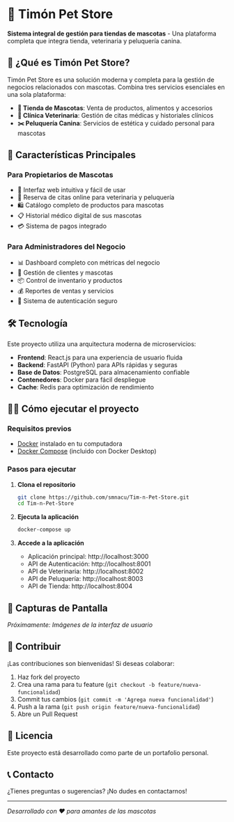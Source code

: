 # 🐾 Timón Pet Store

**Sistema integral de gestión para tiendas de mascotas** - Una plataforma completa que integra tienda, veterinaria y peluquería canina.

## 🌟 ¿Qué es Timón Pet Store?

Timón Pet Store es una solución moderna y completa para la gestión de negocios relacionados con mascotas. Combina tres servicios esenciales en una sola plataforma:

- **🛒 Tienda de Mascotas**: Venta de productos, alimentos y accesorios
- **🏥 Clínica Veterinaria**: Gestión de citas médicas y historiales clínicos
- **✂️ Peluquería Canina**: Servicios de estética y cuidado personal para mascotas

## 🚀 Características Principales

### Para Propietarios de Mascotas
- 📱 Interfaz web intuitiva y fácil de usar
- 📅 Reserva de citas online para veterinaria y peluquería
- 🛍️ Catálogo completo de productos para mascotas
- 📋 Historial médico digital de sus mascotas
- 💳 Sistema de pagos integrado

### Para Administradores del Negocio
- 📊 Dashboard completo con métricas del negocio
- 👥 Gestión de clientes y mascotas
- 📦 Control de inventario y productos
- 💰 Reportes de ventas y servicios
- 🔐 Sistema de autenticación seguro

## 🛠️ Tecnología

Este proyecto utiliza una arquitectura moderna de microservicios:

- **Frontend**: React.js para una experiencia de usuario fluida
- **Backend**: FastAPI (Python) para APIs rápidas y seguras
- **Base de Datos**: PostgreSQL para almacenamiento confiable
- **Contenedores**: Docker para fácil despliegue
- **Cache**: Redis para optimización de rendimiento

## 🏃‍♂️ Cómo ejecutar el proyecto

### Requisitos previos
- [Docker](https://www.docker.com/get-started) instalado en tu computadora
- [Docker Compose](https://docs.docker.com/compose/install/) (incluido con Docker Desktop)

### Pasos para ejecutar

1. **Clona el repositorio**
   ```bash
   git clone https://github.com/smnacu/Tim-n-Pet-Store.git
   cd Tim-n-Pet-Store
   ```

2. **Ejecuta la aplicación**
   ```bash
   docker-compose up
   ```

3. **Accede a la aplicación**
   - Aplicación principal: http://localhost:3000
   - API de Autenticación: http://localhost:8001
   - API de Veterinaria: http://localhost:8002
   - API de Peluquería: http://localhost:8003
   - API de Tienda: http://localhost:8004

## 📱 Capturas de Pantalla

*Próximamente: Imágenes de la interfaz de usuario*

## 🤝 Contribuir

¡Las contribuciones son bienvenidas! Si deseas colaborar:

1. Haz fork del proyecto
2. Crea una rama para tu feature (`git checkout -b feature/nueva-funcionalidad`)
3. Commit tus cambios (`git commit -m 'Agrega nueva funcionalidad'`)
4. Push a la rama (`git push origin feature/nueva-funcionalidad`)
5. Abre un Pull Request

## 📄 Licencia

Este proyecto está desarrollado como parte de un portafolio personal.

## 📞 Contacto

¿Tienes preguntas o sugerencias? ¡No dudes en contactarnos!

---

*Desarrollado con ❤️ para amantes de las mascotas*
